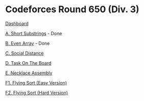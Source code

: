 # Codeforces Round 650 (Div. 3)

[Dashboard](https://codeforces.com/contest/1367)

[A. Short Substrings](https://codeforces.com/contest/1367/problem/A) - Done

[B. Even Array](https://codeforces.com/contest/1367/problem/B) - Done

[C. Social Distance](https://codeforces.com/contest/1367/problem/C)

[D. Task On The Board](https://codeforces.com/contest/1367/problem/D)

[E. Necklace Assembly](https://codeforces.com/contest/1367/problem/E)

[F1. Flying Sort (Easy Version)](https://codeforces.com/contest/1367/problem/F1)

[F2. Flying Sort (Hard Version)](https://codeforces.com/contest/1367/problem/F2)
